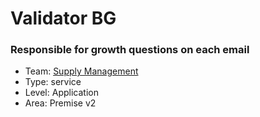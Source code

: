 # Validator BG
### Responsible for growth questions on each email
* Team: [Supply Management](../teams/supply.md)
* Type: service
* Level: Application
* Area: Premise v2
